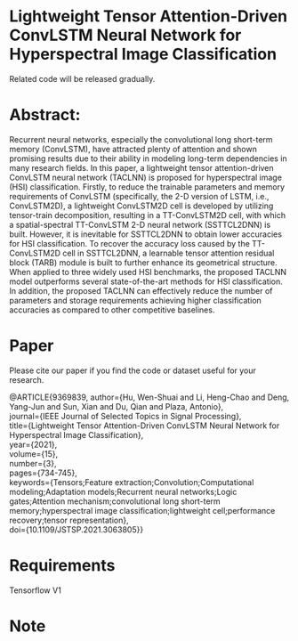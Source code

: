 # Lightweight Tensor Attention-Driven ConvLSTM Neural Network for Hyperspectral Image Classification

Related code will be released gradually.

# Abstract:

Recurrent neural networks, especially the convolutional long short-term memory (ConvLSTM), have attracted plenty of attention and shown promising results due to their ability in modeling long-term dependencies in many research fields. In this paper, a lightweight tensor attention-driven ConvLSTM neural network (TACLNN) is proposed for hyperspectral image (HSI) classification. Firstly, to reduce the trainable parameters and memory requirements of ConvLSTM (specifically, the 2-D version of LSTM, i.e., ConvLSTM2D), a lightweight ConvLSTM2D cell is developed by utilizing tensor-train decomposition, resulting in a TT-ConvLSTM2D cell, with which a spatial-spectral TT-ConvLSTM 2-D neural network (SSTTCL2DNN) is built. However, it is inevitable for SSTTCL2DNN to obtain lower accuracies for HSI classification. To recover the accuracy loss caused by the TT-ConvLSTM2D cell in SSTTCL2DNN, a learnable tensor attention residual block (TARB) module is built to further enhance its geometrical structure. When applied to three widely used HSI benchmarks, the proposed TACLNN model outperforms several state-of-the-art methods for HSI classification. In addition, the proposed TACLNN can effectively reduce the number of parameters and storage requirements achieving higher classification accuracies as compared to other competitive baselines.


# Paper
Please cite our paper if you find the code or dataset useful for your research.

  @ARTICLE{9369839,
  author={Hu, Wen-Shuai and Li, Heng-Chao and Deng, Yang-Jun and Sun, Xian and Du, Qian and Plaza, Antonio},<br>
  journal={IEEE Journal of Selected Topics in Signal Processing}, <br>
  title={Lightweight Tensor Attention-Driven ConvLSTM Neural Network for Hyperspectral Image Classification}, <br>
  year={2021},<br>
  volume={15},<br>
  number={3},<br>
  pages={734-745},<br>
  keywords={Tensors;Feature extraction;Convolution;Computational modeling;Adaptation models;Recurrent neural networks;Logic gates;Attention mechanism;convolutional long short-term memory;hyperspectral image classification;lightweight cell;performance recovery;tensor representation},<br>
  doi={10.1109/JSTSP.2021.3063805}}

# Requirements
  Tensorflow V1
# Note
